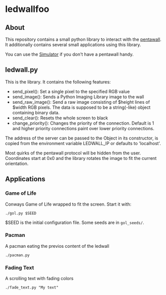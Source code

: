 # ledwallfoo

## About

This repository contains a small python library to interact with the
[pentawall](https://github.com/sebseb7/pentawall). It additionally contains
several small applications using this library.

You can use the [Simulator](https://github.com/carwe/pentawallsim) if you don't
have a pentawall handy.

## ledwall.py

This is the library. It contains the following features:

* send\_pixel(): Set a single pixel to the specified RGB value
* send\_image(): Sends a Python Imaging Library image to the wall
* send\_raw\_image(): Send a raw image consisting of $height lines of $width
  RGB pixels. The data is supposed to be a string(-like) object containing
  binary data.
* send\_clear(): Resets the whole screen to black
* change\_priority(): Changes the priority of the connection. Default is 1 and
  higher priority connections paint over lower priority connections.

The address of the server can be passed to the Object in its constructor, is
copied from the environment variable LEDWALL\_IP or defaults to 'localhost'.

Most quirks of the pentawall protocol will be hidden from the user. Coordinates
start at 0x0 and the library rotates the image to fit the current orientation.

## Applications

### Game of Life

Conways Game of Life wrapped to fit the screen. Start it with:

    ./gol.py $SEED

$SEED is the initial configuration file. Some seeds are in `gol_seeds/`.

### Pacman

A pacman eating the previos content of the ledwall

    ./pacman.py

### Fading Text

A scrolling text with fading colors

    ./fade_text.py "My text"

